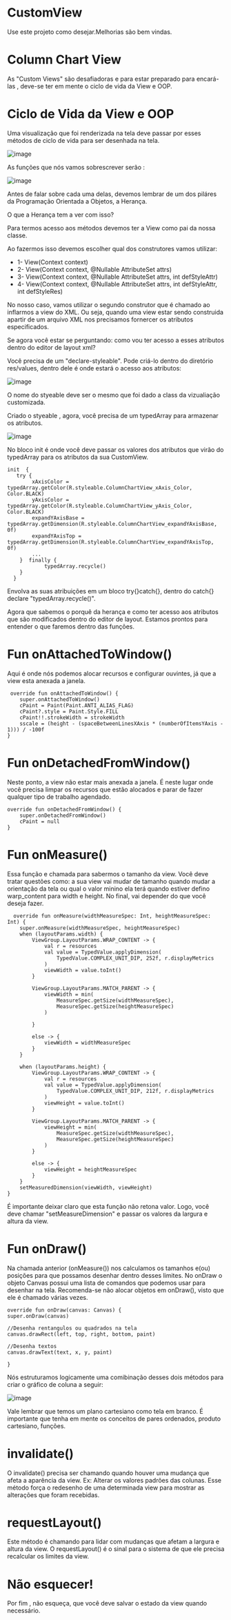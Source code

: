 # CustomView
Use este projeto como desejar.Melhorias são bem vindas.

# Column Chart View

As "Custom Views" são desafiadoras e para estar preparado para encará-las , deve-se ter em mente o ciclo de vida da View e OOP.

# Ciclo de Vida da View e OOP

Uma visualização que foi renderizada na tela deve passar por esses métodos de ciclo de vida para ser desenhada na tela.

![image](https://github.com/ramonsatu/CustomView/assets/117767174/6838ec22-f185-433c-9462-83c1bb399600)



As funções que nós vamos sobrescrever serão :

![image](https://github.com/ramonsatu/CustomView/assets/117767174/f33545f5-4b3e-425d-a791-dee4f54cf6b5)


Antes de falar sobre cada uma delas, devemos lembrar de um dos piláres da Programação Orientada a Objetos, a Herança.

O que a Herança tem a ver com isso?

Para termos acesso aos métodos devemos ter a View como pai da nossa classe. 

Ao fazermos isso devemos escolher qual dos construtores vamos utilizar:

* 1- View(Context context) 
* 2- View(Context context, @Nullable AttributeSet attrs) 
* 3- View(Context context, @Nullable AttributeSet attrs, int defStyleAttr) 
* 4- View(Context context, @Nullable AttributeSet attrs, int defStyleAttr, int defStyleRes)

No nosso caso, vamos utilizar o segundo construtor que é chamado ao inflarmos a view do XML. Ou seja, quando uma view estar sendo  construida apartir de um arquivo XML nos precisamos fornercer os atributos especificados.

Se agora você estar se perguntando: como vou ter acesso a esses atributos dentro do editor de layout xml?

Você precisa de um "declare-styleable". Pode criá-lo dentro do diretório res/values, dentro dele é onde estará o acesso aos atributos:

![image](https://github.com/ramonsatu/CustomView/assets/117767174/5536c13f-ffba-42ed-afcf-37dfe5e21a9a)

O nome do styeable deve ser o mesmo que  foi dado a class da vizualiação customizada.

Criado o styeable , agora, você precisa de um typedArray para armazenar os atributos.

![image](https://github.com/ramonsatu/CustomView/assets/117767174/9e2eb0fa-d1af-447d-8fb8-7aecd1292303)

No bloco init é onde você deve passar os valores dos atributos que virão do typedArray para os atributos da sua CustomView.

    init  {
       try {
            xAxisColor = typedArray.getColor(R.styleable.ColumnChartView_xAxis_Color, Color.BLACK)
            yAxisColor = typedArray.getColor(R.styleable.ColumnChartView_yAxis_Color, Color.BLACK)
            expandYAxisBase = typedArray.getDimension(R.styleable.ColumnChartView_expandYAxisBase, 0f)
            expandYAxisTop = typedArray.getDimension(R.styleable.ColumnChartView_expandYAxisTop, 0f)
            ...
        }  finally {
                typedArray.recycle()
        }
      }

Envolva as suas atribuições em um bloco try{}catch{}, dentro do catch{} declare "typedArray.recycle()".

Agora que sabemos o porquê da herança e como ter acesso aos atributos que são modificados dentro do editor de layout. Estamos prontos para entender o que faremos dentro das funções.

# Fun onAttachedToWindow()

Aqui é onde nós podemos alocar recursos e configurar ouvintes, já que a view esta anexada a  janela.

     override fun onAttachedToWindow() {
        super.onAttachedToWindow()
        cPaint = Paint(Paint.ANTI_ALIAS_FLAG)
        cPaint?.style = Paint.Style.FILL
        cPaint!!.strokeWidth = strokeWidth
        sscale = (height - (spaceBetweenLinesXAxis * (numberOfItemsYAxis - 1))) / -100f
    }

# Fun onDetachedFromWindow()

Neste ponto, a view não estar mais anexada a janela. É neste lugar onde você precisa limpar os recursos que estão alocados e parar de fazer qualquer tipo de trabalho agendado.

    override fun onDetachedFromWindow() {
        super.onDetachedFromWindow()
        cPaint = null
    }

# Fun onMeasure()

Essa função e chamada para sabermos o tamanho da view. Você deve tratar questões  como: a sua view vai mudar de tamanho quando mudar a orientação da tela ou qual o valor minino ela terá quando estiver defino warp_content para width e height. No final, vai depender do que você deseja fazer.

      override fun onMeasure(widthMeasureSpec: Int, heightMeasureSpec: Int) {
        super.onMeasure(widthMeasureSpec, heightMeasureSpec)
        when (layoutParams.width) {
            ViewGroup.LayoutParams.WRAP_CONTENT -> {
                val r = resources
                val value = TypedValue.applyDimension(
                    TypedValue.COMPLEX_UNIT_DIP, 252f, r.displayMetrics
                )
                viewWidth = value.toInt()
            }

            ViewGroup.LayoutParams.MATCH_PARENT -> {
                viewWidth = min(
                    MeasureSpec.getSize(widthMeasureSpec),
                    MeasureSpec.getSize(heightMeasureSpec)
                )

            }

            else -> {
                viewWidth = widthMeasureSpec
            }
        }

        when (layoutParams.height) {
            ViewGroup.LayoutParams.WRAP_CONTENT -> {
                val r = resources
                val value = TypedValue.applyDimension(
                    TypedValue.COMPLEX_UNIT_DIP, 212f, r.displayMetrics
                )
                viewHeight = value.toInt()
            }

            ViewGroup.LayoutParams.MATCH_PARENT -> {
                viewHeight = min(
                    MeasureSpec.getSize(widthMeasureSpec),
                    MeasureSpec.getSize(heightMeasureSpec)
                )
            }

            else -> {
                viewHeight = heightMeasureSpec
            }
        }
        setMeasuredDimension(viewWidth, viewHeight)
    }
É importante deixar claro que esta função não retona valor. Logo, você deve chamar "setMeasureDimension" e passar os valores da largura e altura da view.

# Fun onDraw()

Na chamada anterior (onMeasure()) nos calculamos os tamanhos e(ou) posições para que possamos  desenhar dentro desses limites. No onDraw o objeto Canvas possui uma lista de comandos que podemos usar para desenhar na tela. Recomenda-se não alocar objetos em onDraw(), visto que ele é chamado várias vezes.

    override fun onDraw(canvas: Canvas) {
    super.onDraw(canvas)

    //Desenha rentangulos ou quadrados na tela
    canvas.drawRect(left, top, right, bottom, paint)

    //Desenha textos
    canvas.drawText(text, x, y, paint)

    }

Nós estruturamos logicamente uma comibinação desses dois métodos para criar o gráfico de coluna a seguir:

![image](https://github.com/ramonsatu/CustomView/assets/117767174/c95323ca-4c5a-4414-bb5a-3d79f7bde98e)

Vale lembrar que temos um plano cartesiano como tela em branco. É importante que tenha em mente os conceitos de pares ordenados, produto cartesiano, funções.

# invalidate()

O invalidate() precisa ser chamando quando houver uma mudança que afeta a aparência da view. Ex: Alterar os valores padrões das colunas. Esse método força o redesenho de uma determinada view para mostrar as alterações que foram recebidas.

# requestLayout()

Este método é chamando para lidar com mudanças que afetam a largura e altura da view. O requestLayout() é o sinal para o sistema de que ele precisa recalcular os limites da view.

# Não esquecer!
Por fim , não esqueça, que você deve salvar o estado da view quando necessário.
